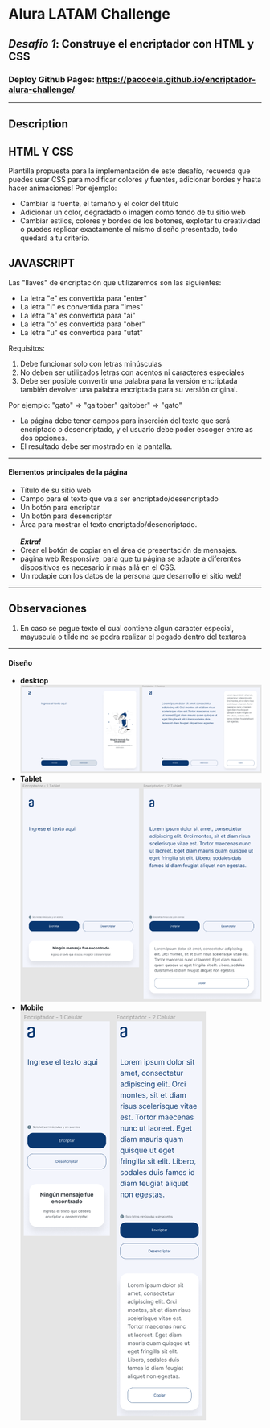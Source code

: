 # Alura LATAM Challenge

## **_Desafio 1_**: Construye el encriptador con HTML y CSS

### Deploy Github Pages: https://pacocela.github.io/encriptador-alura-challenge/

---

## **Description**

## HTML Y CSS

Plantilla propuesta para la implementación de este desafío, recuerda que puedes usar CSS para modificar colores y fuentes, adicionar bordes y hasta hacer animaciones! Por ejemplo:

- Cambiar la fuente, el tamaño y el color del título
- Adicionar un color, degradado o imagen como fondo de tu sitio web
- Cambiar estilos, colores y bordes de los botones, explotar tu creatividad o puedes replicar exactamente el mismo diseño presentado, todo quedará a tu criterio.

## JAVASCRIPT

Las "llaves" de encriptación que utilizaremos son las siguientes:

- La letra "e" es convertida para "enter"
- La letra "i" es convertida para "imes"
- La letra "a" es convertida para "ai"
- La letra "o" es convertida para "ober"
- La letra "u" es convertida para "ufat"

Requisitos:

1. Debe funcionar solo con letras minúsculas
2. No deben ser utilizados letras con acentos ni caracteres especiales
3. Debe ser posible convertir una palabra para la versión encriptada también devolver una palabra encriptada para su versión original.<br>

Por ejemplo:
"gato" => "gaitober"
gaitober" => "gato"<br>

- La página debe tener campos para inserción del texto que será encriptado o desencriptado, y el usuario debe poder escoger entre as dos opciones.
- El resultado debe ser mostrado en la pantalla.

---

#### Elementos principales de la página

- Título de su sitio web
- Campo para el texto que va a ser encriptado/desencriptado
- Un botón para encriptar
- Un botón para desencriptar
- Área para mostrar el texto encriptado/desencriptado. <br><br>
  **_Extra!_**
- Crear el botón de copiar en el área de presentación de mensajes.
- página web Responsive, para que tu página se adapte a diferentes dispositivos es necesario ir más allá en el CSS.
- Un rodapie con los datos de la persona que desarrolló el sitio web!
  <br>

---

## Observaciones
1. En caso se pegue texto el cual contiene algun caracter especial, mayuscula o tilde no se podra realizar el pegado dentro del textarea

---

#### Diseño

- **desktop**
  ![desktop](img/desktop.PNG)
- **Tablet**<br>
  ![tablet](img/tablet.PNG)
- **Mobile**<br>
  ![mobile](img/celular.PNG)
